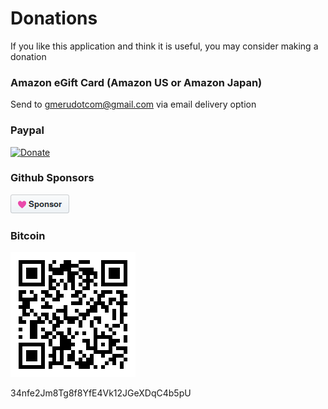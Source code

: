 # Donations

If you like this application and think it is useful, you may consider making a donation

### Amazon eGift Card (Amazon US or Amazon Japan)
Send to gmerudotcom@gmail.com via email delivery option

### Paypal
[![Donate](https://www.paypalobjects.com/en_US/i/btn/btn_donateCC_LG.gif)](https://www.paypal.me/hkkuah)

### Github Sponsors
[![github_sponsors](./github_sponsor.png)](https://github.com/sponsors/alphasp)

### Bitcoin
![btc](./btc.png)

34nfe2Jm8Tg8f8YfE4Vk12JGeXDqC4b5pU